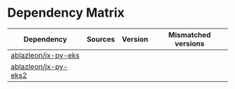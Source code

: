 # Dependency Matrix

Dependency | Sources | Version | Mismatched versions
---------- | ------- | ------- | -------------------
[ablazleon/jx-py-eks](https://github.com/ablazleon/jx-py-eks.git) |  | []() | 
[ablazleon/jx-py-eks2](https://github.com/ablazleon/jx-py-eks2.git) |  | []() | 
